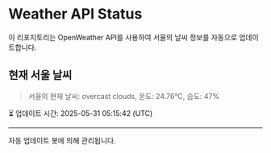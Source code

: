 
# Weather API Status

이 리포지토리는 OpenWeather API를 사용하여 서울의 날씨 정보를 자동으로 업데이트합니다.

## 현재 서울 날씨
> 서울의 현재 날씨: overcast clouds, 온도: 24.76°C, 습도: 47%

⏳ 업데이트 시간: 2025-05-31 05:15:42 (UTC)

---
자동 업데이트 봇에 의해 관리됩니다.
